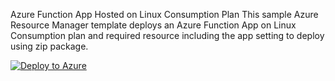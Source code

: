 Azure Function App Hosted on Linux Consumption Plan
This sample Azure Resource Manager template deploys an Azure Function App on Linux Consumption plan and required resource including the app setting to deploy using zip package.

[![Deploy to Azure](https://aka.ms/deploytoazurebutton)](https://portal.azure.com/#create/Microsoft.Template/uri/[https%3A%2F%2Fraw.githubusercontent.com%2FMicrosoft-USEduAzure%2FOpenAIWorkshop%2FVishal%2F0725-Edits%2Flabs%2FLab_2_chatWithDocuments%2Fdeploy%2Fazure-deploy.json](https://raw.githubusercontent.com/kalalvishal/AzureFunction/main/azuredeploy.json?token=GHSAT0AAAAAACGZI44SUEEIY6VO6LVYVOWGZHLTMYQ)https://raw.githubusercontent.com/kalalvishal/AzureFunction/main/azuredeploy.json?token=GHSAT0AAAAAACGZI44SUEEIY6VO6LVYVOWGZHLTMYQ)
